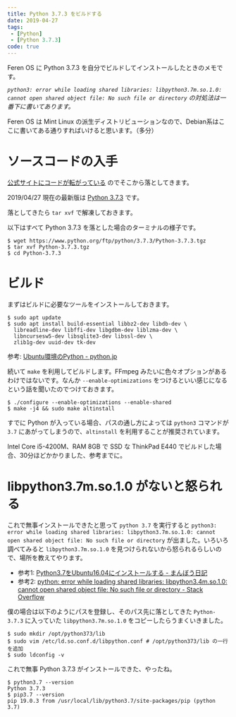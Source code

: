```yaml
---
title: Python 3.7.3 をビルドする
date: 2019-04-27
tags:
 - [Python]
 - [Python 3.7.3]
code: true
---
```

Feren OS に Python 3.7.3 を自分でビルドしてインストールしたときのメモです。

*`python3: error while loading shared libraries: libpython3.7m.so.1.0: cannot open shared object file: No such file or directory` の対処法は一番下に書いてあります。*

Feren OS は Mint Linux の派生ディストリビューションなので、Debian系はここに書いてある通りすればいけると思います。（多分）

# ソースコードの入手
[公式サイトにコードが転がっている](https://www.python.org/downloads/source/) のでそこから落としてきます。

2019/04/27 現在の最新版は [Python 3.7.3](https://www.python.org/downloads/release/python-373/) です。

落としてきたら `tar xvf` で解凍しておきます。

以下はすべて Python 3.7.3 を落とした場合のターミナルの様子です。

```
$ wget https://www.python.org/ftp/python/3.7.3/Python-3.7.3.tgz
$ tar xvf Python-3.7.3.tgz
$ cd Python-3.7.3
```

# ビルド
まずはビルドに必要なツールをインストールしておきます。

```
$ sudo apt update
$ sudo apt install build-essential libbz2-dev libdb-dev \
  libreadline-dev libffi-dev libgdbm-dev liblzma-dev \
  libncursesw5-dev libsqlite3-dev libssl-dev \
  zlib1g-dev uuid-dev tk-dev
```

参考: [Ubuntu環境のPython - python.jp](https://www.python.jp/install/ubuntu/index.html)

続いて `make` を利用してビルドします。FFmpeg みたいに色々オプションがあるわけではないです。なんか `--enable-optimizations` をつけるといい感じになるという話を聞いたのでつけておきます。

```
$ ./configure --enable-optimizations --enable-shared
$ make -j4 && sudo make altinstall
```

すでに Python が入っている場合、パスの通し方によっては `python3` コマンドが `3.7` にあがってしまうので、`altinstall` を利用することが推奨されています。

Intel Core i5-4200M、RAM 8GB で SSD な ThinkPad E440 でビルドした場合、30分ほどかかりました、参考までに。

# libpython3.7m.so.1.0 がないと怒られる
これで無事インストールできたと思って `python 3.7` を実行すると `python3: error while loading shared libraries: libpython3.7m.so.1.0: cannot open shared object file: No such file or directory` が出ました。いろいろ調べてみると `libpython3.7m.so.1.0` を見つけられないから怒られるらしいので、場所を教えてやります。

- 参考1: [Python3.7をUbuntu16.04にインストールする - まんぼう日記](https://lionneko.hatenablog.com/entry/2019/01/08/105537)
- 参考2: [python: error while loading shared libraries: libpython3.4m.so.1.0: cannot open shared object file: No such file or directory - Stack Overflow](https://stackoverflow.com/questions/43333207/python-error-while-loading-shared-libraries-libpython3-4m-so-1-0-cannot-open)

僕の場合は以下のようにパスを登録し、そのパス先に落としてきた `Python-3.7.3` に入っていた `libpython3.7m.so.1.0` をコピーしたらうまくいきました。

```
$ sudo mkdir /opt/python373/lib
$ sudo vim /etc/ld.so.conf.d/libpython.conf # /opt/python373/lib の一行を追加
$ sudo ldconfig -v
```

これで無事 Python 3.7.3 がインストールできた、やったね。

```
$ python3.7 --version
Python 3.7.3
$ pip3.7 --version
pip 19.0.3 from /usr/local/lib/python3.7/site-packages/pip (python 3.7)
```